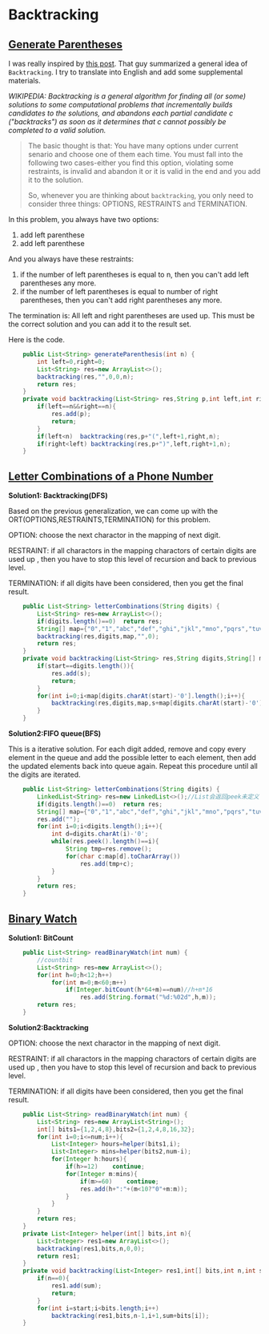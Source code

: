 # Backtracking

## [Generate Parentheses](https://leetcode.com/problems/generate-parentheses/)

I was really inspired by [this post](http://www.1point3acres.com/bbs/forum.php?mod=redirect&goto=findpost&ptid=172641&pid=2237150&fromuid=96813). That guy summarized a general idea of `Backtracking`. I try to translate into English and add some supplemental materials.

*WIKIPEDIA: Backtracking is a general algorithm for finding all (or some) solutions to some computational problems that incrementally builds candidates to the solutions, and abandons each partial candidate c ("backtracks") as soon as it determines that c cannot possibly be completed to a valid solution.*

>The basic thought is that: You have many options under current senario and choose one of them each time. You must fall into the following two cases-either you find this option, violating some restraints, is invalid and abandon it or it is valid in the end and you add it to the solution.
>
>So, whenever you are thinking about `backtracking`, you only need to consider three things: OPTIONS, RESTRAINTS and TERMINATION.

In this problem, you always have two options:

1. add left parenthese
2. add left parenthese

And you always have these restraints:

1. if the number of left parentheses is equal to n, then you can't add left parentheses any more.
2. if the number of left parentheses is equal to number of right parentheses, then you can't add right parentheses any more. 

The termination is:
All left and right parentheses are used up. This must be the correct solution and you can add it to the result set.

Here is the code.

```java
	public List<String> generateParenthesis(int n) {
        int left=0,right=0;
        List<String> res=new ArrayList<>();
        backtracking(res,"",0,0,n);
        return res;
    }
    private void backtracking(List<String> res,String p,int left,int right,int n){
        if(left==n&&right==n){
            res.add(p);
            return;
        }
        if(left<n)  backtracking(res,p+"(",left+1,right,n);
        if(right<left) backtracking(res,p+")",left,right+1,n);
    }
```

## [Letter Combinations of a Phone Number](https://leetcode.com/problems/letter-combinations-of-a-phone-number/)

**Solution1: Backtracking(DFS)**

Based on the previous generalization, we can come up with the ORT(OPTIONS,RESTRAINTS,TERMINATION) for this problem.

OPTION:
choose the next charactor in the mapping of next digit.

RESTRAINT:
if all charactors in the mapping charactors of certain digits are used up , then you have to stop this level of recursion and back to previous level.

TERMINATION:
if all digits have been considered, then you get the final result.

```java
	public List<String> letterCombinations(String digits) {
        List<String> res=new ArrayList<>();
        if(digits.length()==0)  return res;
        String[] map={"0","1","abc","def","ghi","jkl","mno","pqrs","tuv","wxyz"};
        backtracking(res,digits,map,"",0);
        return res;
    }
    private void backtracking(List<String> res,String digits,String[] map,String s,int start){
        if(start==digits.length()){
            res.add(s);
            return;
        }
        for(int i=0;i<map[digits.charAt(start)-'0'].length();i++){
            backtracking(res,digits,map,s+map[digits.charAt(start)-'0'].charAt(i),start+1);
        }
    }
```

**Solution2:FIFO queue(BFS)**

This is a iterative solution. For each digit added, remove and copy every element in the queue and add the possible letter to each element, then add the updated elements back into queue again. Repeat this procedure until all the digits are iterated.

```java
	public List<String> letterCombinations(String digits) {
        LinkedList<String> res=new LinkedList<>();//List会返回peek未定义
        if(digits.length()==0)  return res;
        String[] map={"0","1","abc","def","ghi","jkl","mno","pqrs","tuv","wxyz"};
        res.add("");
        for(int i=0;i<digits.length();i++){
            int d=digits.charAt(i)-'0';
            while(res.peek().length()==i){
                String tmp=res.remove();
                for(char c:map[d].toCharArray())
                    res.add(tmp+c);
            }
        }
        return res;
    }
```

## [Binary Watch](https://leetcode.com/problems/binary-watch/)

**Solution1: BitCount**

```java
	public List<String> readBinaryWatch(int num) {
        //countbit
        List<String> res=new ArrayList<>();
        for(int h=0;h<12;h++)
            for(int m=0;m<60;m++)
                if(Integer.bitCount(h*64+m)==num)//h+m*16
                    res.add(String.format("%d:%02d",h,m));
        return res;
    }
```

**Solution2:Backtracking**

OPTION:
choose the next charactor in the mapping of next digit.

RESTRAINT:
if all charactors in the mapping charactors of certain digits are used up , then you have to stop this level of recursion and back to previous level.

TERMINATION:
if all digits have been considered, then you get the final result.

```java
	public List<String> readBinaryWatch(int num) {
        List<String> res=new ArrayList<String>();
        int[] bits1={1,2,4,8},bits2={1,2,4,8,16,32};
        for(int i=0;i<=num;i++){
            List<Integer> hours=helper(bits1,i);
            List<Integer> mins=helper(bits2,num-i);
            for(Integer h:hours){
                if(h>=12)    continue;
                for(Integer m:mins){
                    if(m>=60)    continue;
                    res.add(h+":"+(m<10?"0"+m:m));
                }
            }
        }
        return res;
    }
    private List<Integer> helper(int[] bits,int n){
        List<Integer> res1=new ArrayList<>();
        backtracking(res1,bits,n,0,0);
        return res1;
    }
    private void backtracking(List<Integer> res1,int[] bits,int n,int start,int sum){
        if(n==0){
            res1.add(sum);
            return;
        } 
        for(int i=start;i<bits.length;i++)
            backtracking(res1,bits,n-1,i+1,sum+bits[i]);
    }
```
